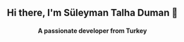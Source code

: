 <h2 align="center">Hi there, I'm Süleyman Talha Duman 👋</h2>
<h4 align="center">A passionate developer from Turkey</h4>

